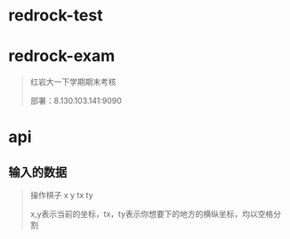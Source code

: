 # redrock-test
# redrock-exam
> 红岩大一下学期期末考核
> 
> 部署：8.130.103.141:9090
# api
## 输入的数据
> 操作棋子 x y tx ty 
> 
> x,y表示当前的坐标，tx，ty表示你想要下的地方的横纵坐标，均以空格分割